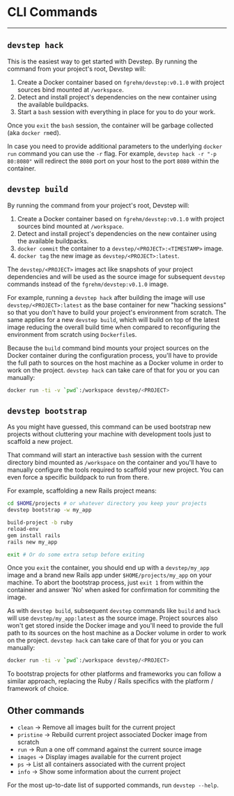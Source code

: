 # CLI Commands
--------------

## `devstep hack`

This is the easiest way to get started with Devstep. By running the command
from your project's root, Devstep will:

1. Create a Docker container based on `fgrehm/devstep:v0.1.0` with project
   sources bind mounted at `/workspace`.
2. Detect and install project's dependencies on the new container using the
   available buildpacks.
3. Start a `bash` session with everything in place for you to do your work.

Once you `exit` the `bash` session, the container will be garbage collected
(aka `docker rm`ed).

In case you need to provide additional parameters to the underlying `docker run`
command you can use the `-r` flag. For example, `devstep hack -r "-p 80:8080"` will
redirect the `8080` port on your host to the port `8080` within the container.

## `devstep build`

By running the command from your project's root, Devstep will:

1. Create a Docker container based on `fgrehm/devstep:v0.1.0` with project
   sources bind mounted at `/workspace`.
2. Detect and install project's dependencies on the new container using the
   available buildpacks.
3. `docker commit` the container to a `devstep/<PROJECT>:<TIMESTAMP>` image.
4. `docker tag` the new image as `devstep/<PROJECT>:latest`.

The `devstep/<PROJECT>` images act like snapshots of your project dependencies
and will be used as the source image for subsequent `devstep` commands instead
of the `fgrehm/devstep:v0.1.0` image.

For example, running a `devstep hack` after building the image will use `devstep/<PROJECT>:latest`
as the base container for new "hacking sessions" so that you don't have to build
your project's environment from scratch. The same applies for a new `devstep build`,
which will build on top of the latest image reducing the overall build time when
compared to reconfiguring the environment from scratch using
`Dockerfile`s.

Because the `build` command bind mounts your project sources on the Docker container
during the configuration process, you'll have to provide the full path to sources
on the host machine as a Docker volume in order to work on the project.
`devstep hack` can take care of that for you or you can manually:

```sh
docker run -ti -v `pwd`:/workspace devstep/<PROJECT>
```

## `devstep bootstrap`

As you might have guessed, this command can be used bootstrap new projects without
cluttering your machine with development tools just to scaffold a new project.

That command will start an interactive `bash` session with the current directory
bind mounted as `/workspace` on the container and you'll have to manually configure
the tools required to scaffold your new project. You can even force a specific
buildpack to run from there.

For example, scaffolding a new Rails project means:

```sh
cd $HOME/projects # or whatever directory you keep your projects
devstep bootstrap -w my_app

build-project -b ruby
reload-env
gem install rails
rails new my_app

exit # Or do some extra setup before exiting
```

Once you `exit` the container, you should end up with a `devstep/my_app` image
and a brand new Rails app under `$HOME/projects/my_app` on your machine. To
abort the bootstrap process, just `exit 1` from within the container and answer
'No' when asked for confirmation for commiting the image.

As with `devstep build`, subsequent `devstep` commands like `build` and `hack`
will use `devstep/my_app:latest` as the source image. Project sources
also won't get stored inside the Docker image and you'll need to provide the
full path to its sources on the host machine as a Docker volume in order to
work on the project. `devstep hack` can take care of that for you or you can
manually:

```sh
docker run -ti -v `pwd`:/workspace devstep/<PROJECT>
```

To bootstrap projects for other platforms and frameworks you can follow a similar
approach, replacing the Ruby / Rails specifics with the platform / framework
of choice.


## Other commands

* `clean` -> Remove all images built for the current project
* `pristine` -> Rebuild current project associated Docker image from scratch
* `run` -> Run a one off command against the current source image
* `images` -> Display images available for the current project
* `ps` -> List all containers associated with the current project
* `info` -> Show some information about the current project

For the most up-to-date list of supported commands, run `devstep --help`.

